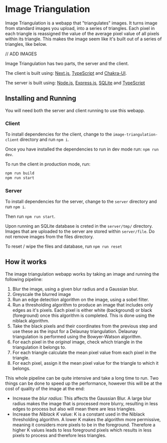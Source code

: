 # Image Triangulation
Image Triangulation is a webapp that "triangulates" images. It turns image from standard images you upload, into a series of triangles. Each pixel in each triangle is reassigned the value of the average pixel value of all pixels within its triangle. This makes the image seem like it's built out of a series of triangles, like below.

// ADD IMAGES

Image Triangulation has two parts, the server and the client. 

The client is built using: [Next.js](https://nextjs.org/), [TypeScript](https://www.typescriptlang.org/) and [Chakra-UI](https://chakra-ui.com/).

The server is built using: [Node.js](https://nodejs.org/en), [Express.js](http://expressjs.com/), [SQLite](https://www.sqlite.org/index.html) and [TypeScript](https://www.typescriptlang.org/)

## Installing and Running
You will need both the server and client running to use this webapp.

### Client
To install dependencies for the client, change to the `image-triangulation-client` directory and run `npm i`.

Once you have installed the dependencies to run in dev mode run: `npm run dev`.

To run the client in production mode, run:
```sh
npm run build
npm run start
```

### Server
To install dependencies for the server, change to the `server` directory and run `npm i`.

Then run `npm run start`.

Upon running an SQLite database is creted in the `server/tmp/` directory. Images that are uploaded to the server are stored within `server/file`. Do not remove images from the files directory.

To reset / wipe the files and database, run `npm run reset`

## How it works
The image triangulation webapp works by taking an image and running the following pipeline:
1. Blur the image, using a given blur radius and a Gaussian blur.
2. Greyscale the blurred image
3. Run an edge detection algorithm on the image, using a sobel filter.
4. Run a thresholding algorithm to produce an image that includes only edges as it's pixels. Each pixel is either white (background) or black (foreground) once this algorithm is completed. This is done using the niblack algorithm.
5. Take the black pixels and their coordinates from the previous step and use these as the input for a Delaunay triangulation. Delaunay triangulation is performed using the Bowyer-Watson algorithm.
6. For each pixel in the _original_ image, check which triangle in the triangulation it belongs to. 
7. For each triangle calculate the mean pixel value from each pixel in the triangle.
8. For each pixel, assign it the mean pixel value for the triangle to which it belongs.

This whole pipeline can be quite intensive and take a long time to run. Two things can be done to speed up the performance, however this will be at the cost of quality of the image at the end:
- Increase the _blur radius_: This affects the Gaussian Blur. A large blur radius makes the image that is processed more blurry, resulting in less edges to process but also will mean there are less triangles.
- Increase the _Niblack K_ value: K is a constant used in the Niblack thresholding algorithm. A lower K makes the algorithm more permissive, meaning it considers more pixels to be in the foreground. Therefore a higher K values leads to less foreground pixels which results in less pixels to process and therefore less triangles.



